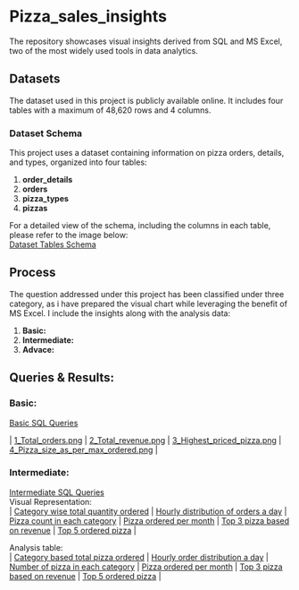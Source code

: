 # Pizza_sales_insights
The repository showcases visual insights derived from SQL and MS Excel, two of the most widely used tools in data analytics.
## Datasets
The dataset used in this project is publicly available online. It includes four tables with a maximum of 48,620 rows and 4 columns.  
### Dataset Schema   
This project uses a dataset containing information on pizza orders, details, and types, organized into four tables:

1. **order_details**
2. **orders**
3. **pizza_types**
4. **pizzas**

For a detailed view of the schema, including the columns in each table, please refer to the image below:  
[Dataset Tables Schema](visuals/Pizza_sales_project_schema.png.png)  

## Process  
The question addressed under this project has been classified under three category, as i have prepared the visual chart while leveraging the benefit of MS Excel. I include the insights along with the analysis data: 

1. **Basic:**
3. **Intermediate:**
4. **Advace:**

## Queries & Results:
### Basic:  
[Basic SQL Queries](Queries/Basic_SQL_query.sql)  

| [1_Total_orders.png](visuals/1_Total_orders.png) | [2_Total_revenue.png](visuals/2_Total_revenue.png) | [3_Highest_priced_pizza.png](visuals/3_Highest_priced_pizza.png) | [4_Pizza_size_as_per_max_ordered.png](visuals/4_Pizza_size_as_per_max_ordered.png) |  

### Intermediate:
[Intermediate SQL Queries](Queries/Intermediate_SQL_query.sql)  
Visual Representation:  
| [Category wise total quantity ordered](visuals/Intermediate_1_Category_wise_total_quantity_ordered.png) | [Hourly distribution of orders a day](visuals/Intermediate_2_Hourly_distribution_of_orders_a_day.png) | [Pizza count in each category](visuals/Intermediate_3_Pizza_count_In_each_category.png) | [Pizza ordered per month](visuals/Intermediate_4_Pizza_ordered_per_month.png) | [Top 3 pizza based on revenue](visuals/Intermediate_5_Top_3_pizza_based_on_revenue.png) | [Top 5 ordered pizza](visuals/Intermediate_6_Top_5_ordered_pizza.png) |  

Analysis table:  
| [Category based total pizza ordered](docs/Intermediate_1_Category_based_total_pizza_ordered.xlsx) | [Hourly order distribution a day](docs/Intermediate_2_hourly_order_distribution_a_day.xlsx) | [Number of pizza in each category](docs/Intermediate_3_Number_of_pizza_in_each_category.xlsx) | [Pizza ordered per month](docs/Intermediate_4_Pizza_ordered_per_month.xlsx) | [Top 3 pizza based on revenue](docs/Intermediate_5_Top_3_pizza_based_on_revenue.xlsx) | [Top 5 ordered pizza](docs/Intermediate_6_Top_5_ordered_pizza.xlsx) |






